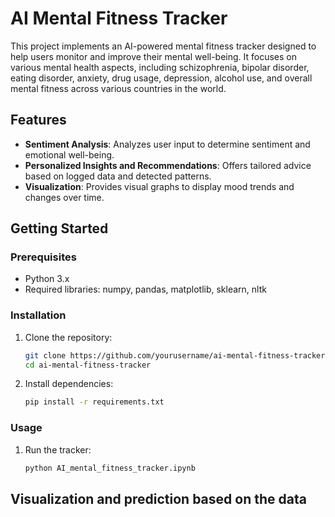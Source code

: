 
# AI Mental Fitness Tracker

This project implements an AI-powered mental fitness tracker designed to help users monitor and improve their mental well-being. It focuses on various mental health aspects, including schizophrenia, bipolar disorder, eating disorder, anxiety, drug usage, depression, alcohol use, and overall mental fitness across various countries in the world.

## Features

- **Sentiment Analysis**: Analyzes user input to determine sentiment and emotional well-being.
- **Personalized Insights and Recommendations**: Offers tailored advice based on logged data and detected patterns.
- **Visualization**: Provides visual graphs to display mood trends and changes over time.

## Getting Started

### Prerequisites

- Python 3.x
- Required libraries: numpy, pandas, matplotlib, sklearn, nltk

### Installation

1. Clone the repository:
    ```bash
    git clone https://github.com/yourusername/ai-mental-fitness-tracker.git
    cd ai-mental-fitness-tracker
    ```

2. Install dependencies:
    ```bash
    pip install -r requirements.txt
    ```

### Usage

1. Run the tracker:
    ```bash
    python AI_mental_fitness_tracker.ipynb
    ```

## Visualization and prediction based on the data
